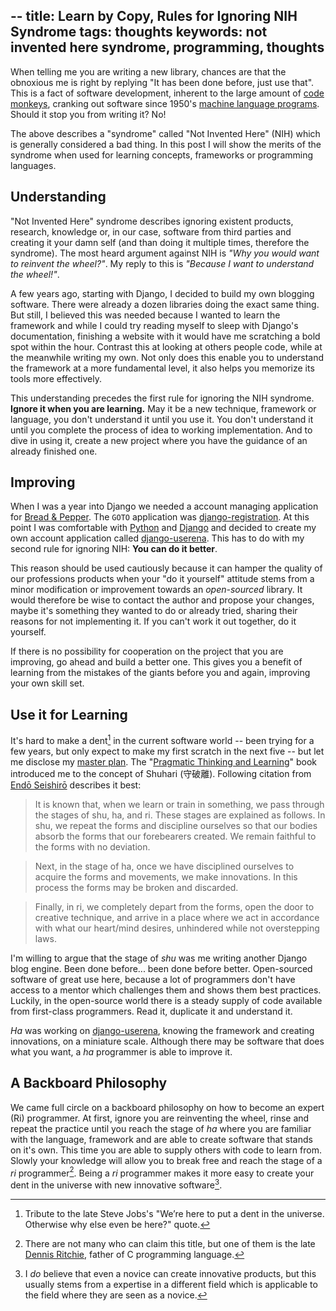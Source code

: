 --
title: Learn by Copy, Rules for Ignoring NIH Syndrome
tags: thoughts
keywords: not invented here syndrome, programming, thoughts
--

When telling me you are writing a new library, chances are that the obnoxious me is right by replying "It has been done before, just use that". This is a fact of software development, inherent to the large amount of [code monkeys], cranking out software since 1950's [machine language programs]. Should it stop you from writing it? No! 

The above describes a "syndrome" called "Not Invented Here" (NIH) which is generally considered a bad thing. In this post I will show the merits of the syndrome when used for learning concepts, frameworks or programming languages.

## Understanding

"Not Invented Here" syndrome describes ignoring existent products, research, knowledge or, in our case, software from third parties and creating it your damn self (and than doing it multiple times, therefore the syndrome). The most heard argument against NIH is _"Why you would want to reinvent the wheel?"_. My reply to this is _"Because I want to understand the wheel!"_.

A few years ago, starting with Django, I decided to build my own blogging software. There were already a dozen libraries doing the exact same thing. But still, I believed this was needed because I wanted to learn the framework and while I could try reading myself to sleep with Django's documentation, finishing a website with it would have me scratching a bold spot within the hour. Contrast this at looking at others people code, while at the meanwhile writing my own. Not only does this enable you to understand the framework at a more fundamental level, it also helps you memorize its tools more effectively.

This understanding precedes the first rule for ignoring the NIH syndrome. __Ignore it when you are learning.__ May it be a new technique, framework or language, you don't understand it until you use it. You don't understand it until you complete the process of idea to working implementation. And to dive in using it, create a new project where you have the guidance of an already finished one.

## Improving

When I was a year into Django we needed a account managing application for [Bread & Pepper]. The ``GOTO`` application was [django-registration]. At this point I was comfortable with [Python] and [Django] and decided to create my own account application called [django-userena]. This has to do with my second rule for ignoring NIH: **You can do it better**.

This reason should be used cautiously because it can hamper the quality of our professions products when your "do it yourself" attitude stems from a minor modification or improvement towards an _open-sourced_ library. It would therefore be wise to contact the author and propose your changes, maybe it's something they wanted to do or already tried, sharing their reasons for not implementing it. If you can't work it out together, do it yourself.

If there is no possibility for cooperation on the project that you are improving, go ahead and build a better one. This gives you a benefit of learning from the mistakes of the giants before you and again, improving your own skill set.

## Use it for Learning

It's hard to make a dent[^1] in the current software world -- been trying for a few years, but only expect to make my first scratch in the next five -- but let me disclose my [master plan]. The "[Pragmatic Thinking and Learning]" book introduced me to the concept of Shuhari (守破離). Following citation from [Endō Seishirō] describes it best:

> It is known that, when we learn or train in something, we pass through the stages of shu, ha, and ri. These stages are explained as follows. In shu, we repeat the forms and discipline ourselves so that our bodies absorb the forms that our forebearers created. We remain faithful to the forms with no deviation. 

> Next, in the stage of ha, once we have disciplined ourselves to acquire the forms and movements, we make innovations. In this process the forms may be broken and discarded. 

> Finally, in ri, we completely depart from the forms, open the door to creative technique, and arrive in a place where we act in accordance with what our heart/mind desires, unhindered while not overstepping laws. 

I'm willing to argue that the stage of _shu_ was me writing another Django blog engine. Been done before... been done before better. Open-sourced software of great use here, because a lot of programmers don't have access to a mentor which challenges them and shows them best practices. Luckily, in the open-source world there is a steady supply of code available from first-class programmers. Read it, duplicate it and understand it.

_Ha_ was working on [django-userena], knowing the framework and creating innovations, on a miniature scale. Although there may be software that does what you want, a _ha_ programmer is able to improve it.

## A Backboard Philosophy

We came full circle on a backboard philosophy on how to become an expert (Ri) programmer. At first, ignore you are reinventing the wheel, rinse and repeat the practice until you reach the stage of _ha_ where you are familiar with the language, framework and are able to create software that stands on it's own. This time you are able to supply others with code to learn from. Slowly your knowledge will allow you to break free and reach the stage of a _ri_ programmer[^2]. Being a _ri_ programmer makes it more easy to create your dent in the universe with new innovative software[^3].

[^1]: Tribute to the late Steve Jobs's "We’re here to put a dent in the universe. Otherwise why else even be here?" quote.
[^2]: There are not many who can claim this title, but one of them is the late [Dennis Ritchie], father of C programming language.
[^3]: I _do_ believe that even a novice can create innovative products, but this usually stems from a expertise in a different field which is applicable to the field where they are seen as a novice.

[code monkeys]: http://en.wikipedia.org/wiki/Infinite_monkey_theorem "Wikipedia page about the infinite monkey theorem"
[machine language programs]: http://en.wikipedia.org/wiki/Machine_code "Wikipedia Page about Machine code"
[programming master]: http://zedshaw.com/essays/master_and_expert.html "Zed Shaw's article on becoming a programming master"

[Bread & Pepper]: http://breadandpepper.com "Bread & Pepper Homepage"
[django-registration]: https://bitbucket.org/ubernostrum/django-registration/ "Bitbucket Repository of django-registration"
[Python]: http://www.python.org/ "Python Programming Language homepage"
[Django]: https://www.djangoproject.com/ "Django project homepage"
[django-userena]: https://github.com/bread-and-pepper/django-userena "Github repository of django-userena"
[Pragmatic Thinking and Learning]: http://www.amazon.com/dp/1934356050/?tag=wunki-20 "Pragmatic Thinking and Learning on Amazon"
[master plan]: http://www.youtube.com/watch?v=PPfuDCbhu3c "Video clip of YZ with Thinking of a master plan"
[Endō Seishirō]: http://en.wikipedia.org/wiki/Seishiro_Endo "Wikipedia page about Endō Seishirō"

[Dennis Ritchie]: http://en.wikipedia.org/wiki/Dennis_Ritchie "Wikipedia on Dennis Ritchie, may he rest in peace"
[building Snugio]: /posts/2011-09-23-learning-haskell-by-building-snugio.html "Learning Haskell by Building Snugio"
[webmachine]: https://github.com/basho/webmachine "Github page of webmachine from Basho"